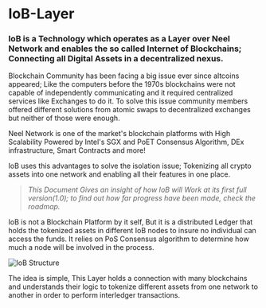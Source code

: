 # IoB-Layer

### **IoB** is a Technology which operates as a Layer over Neel Network and enables the so called Internet of Blockchains; Connecting all Digital Assets in a decentralized **nexus**.

Blockchain Community has been facing a big issue ever since altcoins appeared; Like the computers before the 1970s blockchains were not capable of independently communicating and it required centralized services like Exchanges to do it.
To solve this issue community members offered different solutions from atomic swaps to decentralized exchanges but neither of those were enough.


Neel Network is one of the market's blockchain platforms with High Scalability Powered by Intel's SGX and PoET Consensus Algorithm, DEx infrastructure, Smart Contracts and more!

IoB uses this advantages to solve the isolation issue; Tokenizing all crypto assets into one network and enabling all their features in one place.


> _This Document Gives an insight of how IoB will Work at its first full version(1.0); to find out how far progress have been made, check the roadmap._

IoB is not a Blockchain Platform by it self, But it is a distributed Ledger that holds the tokenized assets in different IoB nodes to insure no individual can access the funds. It relies on PoS Consensus algorithm to determine how much a node will be involved in the process.

![IoB Structure](https://neel.network/asset/media/IoB_Structure.png)

The idea is simple, This Layer holds a connection with many blockchains and understands their logic to tokenize different assets from one network to another in order to perform interledger transactions. 

